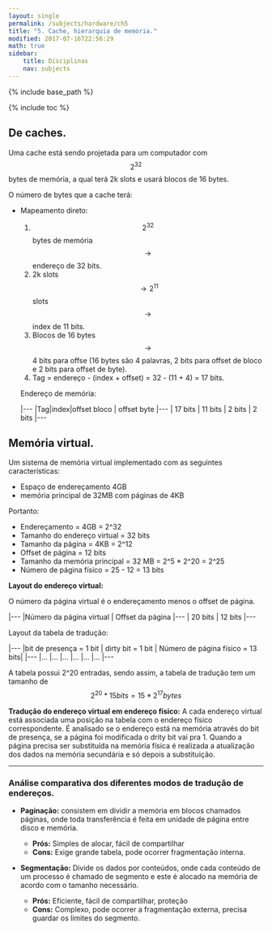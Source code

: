 ```yaml
---
layout: single
permalink: /subjects/hardware/ch5
title: "5. Cache, hierarquia de memória."
modified: 2017-07-16T22:56:29
math: true
sidebar:
    title: Disciplinas
    nav: subjects
---
```


{% include base_path %}

{% include toc %}

## De caches.

Uma cache está sendo projetada para um computador com $$2^{32}$$ bytes de memória, a qual terá 2k slots e usará blocos de 16 bytes.

O número de bytes que a cache terá:
- Mapeamento direto:
    1. $$2^{32}$$ bytes de memória $$\rightarrow$$ endereço de 32 bits.
    2. 2k slots $$\rightarrow 2^{11} $$ slots $$\rightarrow$$ index de 11 bits.
    3. Blocos de 16 bytes $$\rightarrow$$ 4 bits para offse (16 bytes são 4 palavras, 2 bits para offset de bloco e 2 bits para offset de byte).
    4. Tag = endereço - (index + offset) = 32 - (11 + 4) = 17 bits.

    Endereço de memória:
    
    |---
    |Tag|index|offset bloco | offset byte
    |---
    | 17 bits | 11 bits | 2 bits | 2 bits
    |---

## Memória virtual.

Um sistema de memória virtual implementado com as seguintes características:
- Espaço de endereçamento 4GB
- memória principal de 32MB com páginas de 4KB

Portanto:
- Endereçamento = 4GB = 2^32
- Tamanho do endereço virtual = 32 bits
- Tamanho da página = 4KB = 2^12
- Offset de página = 12 bits
- Tamanho da memória principal = 32 MB = 2^5 * 2^20 = 2^25
- Número de página físico = 25 - 12 = 13 bits

**Layout do endereço virtual:**

O número da página virtual é o endereçamento menos o offset de página.

|---
|Número da página virtual | Offset da página 
|---
| 20 bits | 12 bits
|---

Layout da tabela de tradução:

|---
|bit de presença = 1 bit | dirty bit = 1 bit | Número de página físico = 13 bits|
|---
|... |... |...
|... |... |...
|---

A tabela possui 2^20 entradas, sendo assim, a tabela de tradução tem um tamanho de $$ 2^{20} * 15 bits = 15*2^{17} bytes $$

**Tradução do endereço virtual em endereço físico:**
A cada endereço virtual está associada uma posição na tabela com o endereço físico correspondente. É analisado se o endereço está na memória através do bit de presença, se a página foi modificada o drity bit vai pra 1. Quando a página precisa ser substituída na memória física é realizada a atualização dos dados na memória secundária e só depois a substituição.

---

### Análise comparativa dos diferentes modos de tradução de endereços.

- **Paginação:** consistem em dividir a memória em blocos chamados páginas, onde toda transferência é feita em unidade de página entre disco e memória.
    - **Prós:** Simples de alocar, fácil de compartilhar
    - **Cons:** Exige grande tabela, pode ocorrer fragmentação interna.

- **Segmentação:** Divide os dados por conteúdos, onde cada conteúdo de um processo é chamado de segmento e este é alocado na memória de acordo com o tamanho necessário.
    - **Prós:** Eficiente, fácil de compartilhar, proteção
    - **Cons:** Complexo, pode ocorrer a fragmentação externa, precisa guardar os limites do segmento.

<!-- Um sistema possui uma TLB two-way set associativa com 512 entradas. Como se dá a tradução de endereços via TLB.

Quando a memória virtual é acessada, a MMU busca na TLB pelo número da página virtual que será acessada, caso encontre (hit) será usada na entrada da tabela de páginas armazenada na TLB, casa não encontre (miss) o tratador de interrupção buscará uma maneira de contornar a falta do endereço na TLB.

Resumindo, a TLB opera similarmente à cache, reduzindo acessos à memória principal.

1. (Bits virtual - offset) $$\rightarrow 2^{32}, 2^{12}  $$ $$\rightarrow 32 - 12 = 20 $$  -->